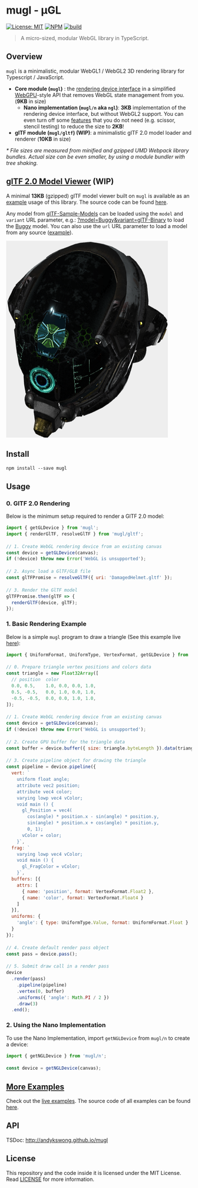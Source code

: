 # mugl - μGL

[![License: MIT](https://img.shields.io/badge/License-MIT-yellow.svg)](./LICENSE) [![NPM](https://img.shields.io/npm/v/mugl)](https://www.npmjs.com/package/mugl) [![build](https://github.com/andykswong/mugl/actions/workflows/build.yaml/badge.svg)](https://github.com/andykswong/mugl/actions/workflows/build.yaml)

> A micro-sized, modular WebGL library in TypeScript.

## Overview

`mugl` is a minimalistic, modular WebGL1 / WebGL2 3D rendering library for Typescript / JavaScript.

- **Core module (`mugl`)** : the [rendering device interface](./src/device/device.ts) in a simplified [WebGPU](https://gpuweb.github.io/gpuweb/)-style API that removes WebGL state management from you. (**9KB** in size)
  - **Nano implementation (`mugl/n` aka `ngl`)**: **3KB** implementation of the rendering device interface, but without WebGL2 support. You can even turn off some [features](./src/nano/features.ts) that you do not need (e.g. scissor, stencil testing) to reduce the size to **2KB**!
- **glTF module (`mugl/gltf`) (WIP)**: a minimalistic glTF 2.0 model loader and renderer (**10KB** in size)

*\* File sizes are measured from minified and gzipped UMD Webpack library bundles. Actual size can be even smaller, by using a module bundler with tree shaking.*

## [glTF 2.0 Model Viewer](http://andykswong.github.io/mugl/examples/gltf.html) (WIP)
A minimal **13KB** (gzipped) glTF model viewer built on `mugl` is available as an [example](http://andykswong.github.io/mugl/examples/gltf.html) usage of this library. The source code can be found [here](https://github.com/andykswong/mugl/tree/main/src/examples/gltf-viewer).

Any model from [glTF-Sample-Models](https://github.com/KhronosGroup/glTF-Sample-Models) can be loaded using the `model` and `variant` URL parameter, e.g.: [?model=Buggy&variant=glTF-Binary](http://andykswong.github.io/mugl/examples/gltf.html?model=Buggy&variant=glTF-Binary&camera=0&scene=0) to load the [Buggy](https://github.com/KhronosGroup/glTF-Sample-Models/tree/master/2.0/Buggy) model. You can also use the `url` URL parameter to load a model from any source ([example](http://andykswong.github.io/mugl/examples/gltf.html?url=https://raw.githubusercontent.com/KhronosGroup/glTF-Sample-Models/master/2.0/Avocado/glTF/Avocado.gltf)).

![alt text](./screenshots/DamagedHelmet.png)

## Install
```shell
npm install --save mugl
```

## Usage

### 0. GlTF 2.0 Rendering
Below is the minimum setup required to render a GlTF 2.0 model:

```javascript
import { getGLDevice } from 'mugl';
import { renderGlTF, resolveGlTF } from 'mugl/gltf';

// 1. Create WebGL rendering device from an existing canvas
const device = getGLDevice(canvas);
if (!device) throw new Error('WebGL is unsupported');

// 2. Async load a GlTF/GLB file
const glTFPromise = resolveGlTF({ uri: 'DamagedHelmet.gltf' });

// 3. Render the GlTF model
glTFPromise.then(glTF => {
  renderGlTF(device, glTF);
});
```

### 1. Basic Rendering Example
Below is a simple `mugl` program to draw a triangle (See this example live [here](https://andykswong.github.io/mugl/examples/#basic)):

```javascript
import { UniformFormat, UniformType, VertexFormat, getGLDevice } from 'mugl';

// 0. Prepare triangle vertex positions and colors data
const triangle = new Float32Array([
  // position  color
  0.0, 0.5,    1.0, 0.0, 0.0, 1.0,
  0.5, -0.5,   0.0, 1.0, 0.0, 1.0,
  -0.5, -0.5,  0.0, 0.0, 1.0, 1.0,
]);

// 1. Create WebGL rendering device from an existing canvas
const device = getGLDevice(canvas);
if (!device) throw new Error('WebGL is unsupported');

// 2. Create GPU buffer for the triangle data
const buffer = device.buffer({ size: triangle.byteLength }).data(triangle);

// 3. Create pipeline object for drawing the triangle
const pipeline = device.pipeline({
  vert: `
    uniform float angle;
    attribute vec2 position;
    attribute vec4 color;
    varying lowp vec4 vColor;
    void main () {
      gl_Position = vec4(
        cos(angle) * position.x - sin(angle) * position.y,
        sin(angle) * position.x + cos(angle) * position.y,
        0, 1);
      vColor = color;
    }`,
  frag: `
    varying lowp vec4 vColor;
    void main () {
      gl_FragColor = vColor;
    }`,
  buffers: [{
    attrs: [
      { name: 'position', format: VertexFormat.Float2 },
      { name: 'color', format: VertexFormat.Float4 }
    ]
  }],
  uniforms: {
    'angle': { type: UniformType.Value, format: UniformFormat.Float }
  }
});

// 4. Create default render pass object
const pass = device.pass();

// 5. Submit draw call in a render pass
device
  .render(pass)
    .pipeline(pipeline)
    .vertex(0, buffer)
    .uniforms({ 'angle': Math.PI / 2 })
    .draw(3)
  .end();
```

### 2. Using the Nano Implementation
To use the Nano Implementation, import `getNGLDevice` from `mugl/n` to create a device:

```javascript
import { getNGLDevice } from 'mugl/n';

const device = getNGLDevice(canvas);
```

## [More Examples](http://andykswong.github.io/mugl/examples)
Check out the [live examples](http://andykswong.github.io/mugl/examples). The source code of all examples can be found [here](https://github.com/andykswong/mugl/tree/main/src/examples).

## API
TSDoc: http://andykswong.github.io/mugl

## License
This repository and the code inside it is licensed under the MIT License. Read [LICENSE](./LICENSE) for more information.
